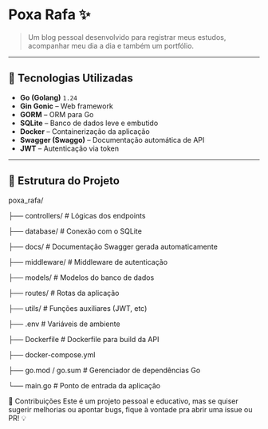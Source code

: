 # Poxa Rafa ✨

> Um blog pessoal desenvolvido para registrar meus estudos, acompanhar meu dia a dia e também um portfólio.

---

## 🧰 Tecnologias Utilizadas

- **Go (Golang)** `1.24`
- **Gin Gonic** – Web framework
- **GORM** – ORM para Go
- **SQLite** – Banco de dados leve e embutido
- **Docker** – Containerização da aplicação
- **Swagger (Swaggo)** – Documentação automática de API
- **JWT** – Autenticação via token

---

## 📂 Estrutura do Projeto
poxa_rafa/

├── controllers/ # Lógicas dos endpoints

├── database/ # Conexão com o SQLite

├── docs/ # Documentação Swagger gerada automaticamente

├── middleware/ # Middleware de autenticação

├── models/ # Modelos do banco de dados

├── routes/ # Rotas da aplicação

├── utils/ # Funções auxiliares (JWT, etc)

├── .env # Variáveis de ambiente

├── Dockerfile # Dockerfile para build da API

├── docker-compose.yml

├── go.mod / go.sum # Gerenciador de dependências Go

└── main.go # Ponto de entrada da aplicação

🤝 Contribuições
Este é um projeto pessoal e educativo, mas se quiser sugerir melhorias ou apontar bugs, fique à vontade pra abrir uma issue ou PR! 💡
